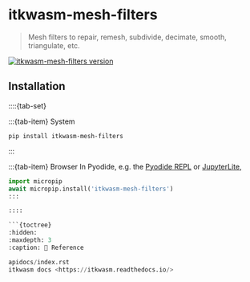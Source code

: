 itkwasm-mesh-filters
=======

> Mesh filters to repair, remesh, subdivide, decimate, smooth, triangulate, etc.

[![itkwasm-mesh-filters version](https://badge.fury.io/py/itkwasm_mesh_filters.svg)](https://pypi.org/project/itkwasm_mesh_filters/)

## Installation

::::{tab-set}

:::{tab-item} System
```shell
pip install itkwasm-mesh-filters
```
:::

:::{tab-item} Browser
In Pyodide, e.g. the [Pyodide REPL](https://pyodide.org/en/stable/console.html) or [JupyterLite](https://jupyterlite.readthedocs.io/en/latest/try/lab),

```python
import micropip
await micropip.install('itkwasm-mesh-filters')
:::

::::

```{toctree}
:hidden:
:maxdepth: 3
:caption: 📖 Reference

apidocs/index.rst
itkwasm docs <https://itkwasm.readthedocs.io/>
```